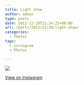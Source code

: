 ```yaml
---
title: Light show
author: admin
type: posts
date: 2012-12-20T22:24:25+00:00
url: /posts/2012/12/20/light-show/
categories:
  - Photos
tags:
  - instagram
  - Photos

---
```

![][1]

<p class="view-instagram">
  <a href="http://instagr.am/p/TeZgZpKlor/">View on Instagram</a>
</p>

 [1]: http://lobban.org/wordpress//HLIC/dad2b662fc642f536c340ab66cfd43db.jpg